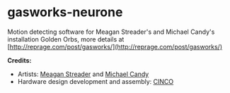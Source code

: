 gasworks-neurone
================

Motion detecting software for Meagan Streader's and Michael Candy's installation Golden Orbs, more details at [http://reprage.com/post/gasworks/](http://reprage.com/post/gasworks/)

**Credits:**

* Artists: [Meagan Streader](http://meaganstreader.com/) and [Michael Candy](http://michaelcandy.com/)
* Hardware design development and assembly: [CINCO](http://bestcinco.com/)
